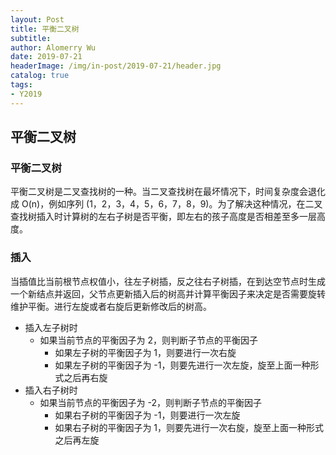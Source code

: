 ```yaml
---
layout: Post
title: 平衡二叉树
subtitle: 
author: Alomerry Wu
date: 2019-07-21
headerImage: /img/in-post/2019-07-21/header.jpg
catalog: true
tags:
- Y2019
---
```


<!-- Description. -->

<!-- more -->

## 平衡二叉树

### 平衡二叉树

平衡二叉树是二叉查找树的一种。当二叉查找树在最坏情况下，时间复杂度会退化成 O(n)，例如序列 (1，2，3，4，5，6，7，8，9)。为了解决这种情况，在二叉查找树插入时计算树的左右子树是否平衡，即左右的孩子高度是否相差至多一层高度。

### 插入

当插值比当前根节点权值小，往左子树插，反之往右子树插，在到达空节点时生成一个新结点并返回，父节点更新插入后的树高并计算平衡因子来决定是否需要旋转维护平衡。进行左旋或者右旋后更新修改后的树高。

- 插入左子树时
    + 如果当前节点的平衡因子为 2，则判断子节点的平衡因子
        + 如果左子树的平衡因子为 1，则要进行一次右旋
        + 如果左子树的平衡因子为 -1，则要先进行一次左旋，旋至上面一种形式之后再右旋
- 插入右子树时
    + 如果当前节点的平衡因子为 -2，则判断子节点的平衡因子
        + 如果右子树的平衡因子为 -1，则要进行一次左旋
        + 如果右子树的平衡因子为 1，则要先进行一次右旋，旋至上面一种形式之后再左旋
